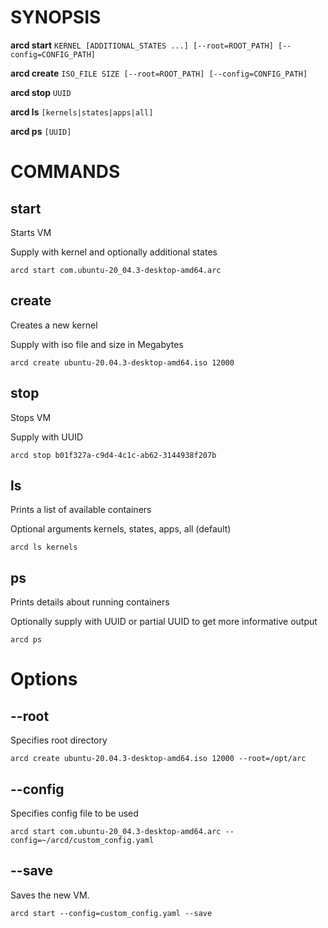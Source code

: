 # SYNOPSIS
**arcd start** `KERNEL [ADDITIONAL_STATES ...] [--root=ROOT_PATH] [--config=CONFIG_PATH]`

**arcd create** `ISO_FILE SIZE [--root=ROOT_PATH] [--config=CONFIG_PATH]`

**arcd stop** `UUID`

**arcd ls** `[kernels|states|apps|all]`

**arcd ps** `[UUID]`

# COMMANDS
## start
Starts VM

Supply with kernel and optionally additional states

`arcd start com.ubuntu-20_04.3-desktop-amd64.arc`

## create
Creates a new kernel

Supply with iso file and size in Megabytes

`arcd create ubuntu-20.04.3-desktop-amd64.iso 12000`

## stop
Stops VM

Supply with UUID

`arcd stop b01f327a-c9d4-4c1c-ab62-3144938f207b`

## ls
Prints a list of available containers

Optional arguments kernels, states, apps, all (default)

`arcd ls kernels`

## ps
Prints details about running containers

Optionally supply with UUID or partial UUID to get more informative output

`arcd ps`

# Options
## --root
Specifies root directory

`arcd create ubuntu-20.04.3-desktop-amd64.iso 12000 --root=/opt/arc`

## --config
Specifies config file to be used

`arcd start com.ubuntu-20_04.3-desktop-amd64.arc --config=~/arcd/custom_config.yaml`

## --save
Saves the new VM.

`arcd start --config=custom_config.yaml --save`
